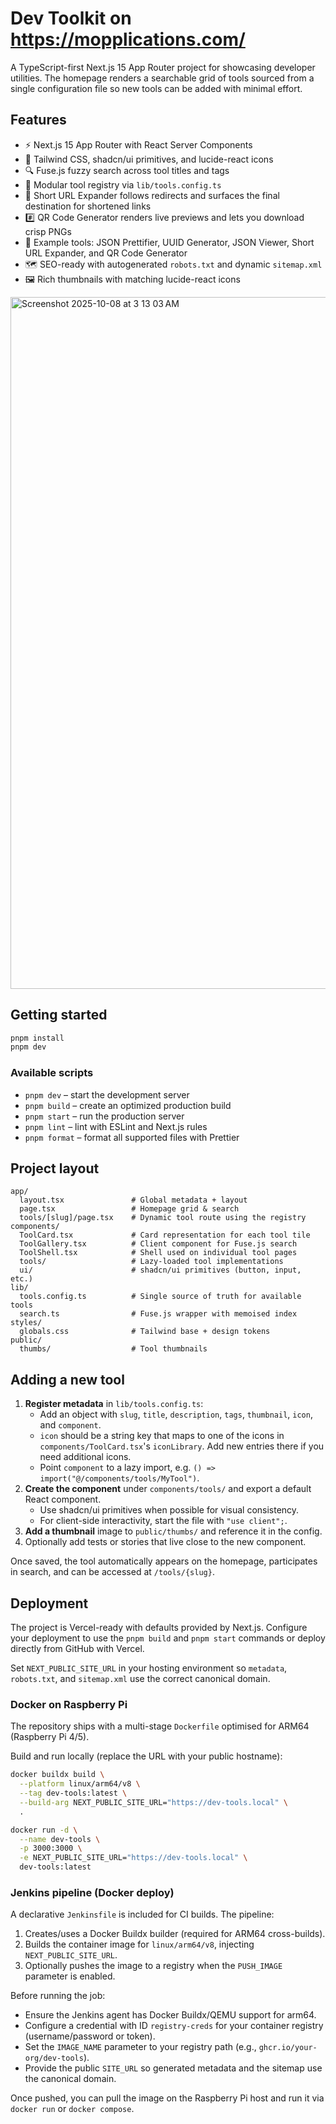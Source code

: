 # Dev Toolkit on https://mopplications.com/

A TypeScript-first Next.js 15 App Router project for showcasing developer utilities. The homepage renders a searchable grid of tools sourced from a single configuration file so new tools can be added with minimal effort.

## Features

- ⚡️ Next.js 15 App Router with React Server Components
- 🎨 Tailwind CSS, shadcn/ui primitives, and lucide-react icons
- 🔍 Fuse.js fuzzy search across tool titles and tags
- 🧱 Modular tool registry via `lib/tools.config.ts`
- 🔗 Short URL Expander follows redirects and surfaces the final destination for shortened links
- #️⃣ QR Code Generator renders live previews and lets you download crisp PNGs
- 🧰 Example tools: JSON Prettifier, UUID Generator, JSON Viewer, Short URL Expander, and QR Code Generator
- 🗺️ SEO-ready with autogenerated `robots.txt` and dynamic `sitemap.xml`
- 🖼️ Rich thumbnails with matching lucide-react icons

<img width="1987" height="1107" alt="Screenshot 2025-10-08 at 3 13 03 AM" src="https://github.com/user-attachments/assets/5c39ea0f-4f4f-4944-8c8c-ec9cb19fb09e" />


## Getting started

```bash
pnpm install
pnpm dev
```

### Available scripts

- `pnpm dev` – start the development server
- `pnpm build` – create an optimized production build
- `pnpm start` – run the production server
- `pnpm lint` – lint with ESLint and Next.js rules
- `pnpm format` – format all supported files with Prettier

## Project layout

```
app/
  layout.tsx               # Global metadata + layout
  page.tsx                 # Homepage grid & search
  tools/[slug]/page.tsx    # Dynamic tool route using the registry
components/
  ToolCard.tsx             # Card representation for each tool tile
  ToolGallery.tsx          # Client component for Fuse.js search
  ToolShell.tsx            # Shell used on individual tool pages
  tools/                   # Lazy-loaded tool implementations
  ui/                      # shadcn/ui primitives (button, input, etc.)
lib/
  tools.config.ts          # Single source of truth for available tools
  search.ts                # Fuse.js wrapper with memoised index
styles/
  globals.css              # Tailwind base + design tokens
public/
  thumbs/                  # Tool thumbnails
```

## Adding a new tool

1. **Register metadata** in `lib/tools.config.ts`:
   - Add an object with `slug`, `title`, `description`, `tags`, `thumbnail`, `icon`, and `component`.
   - `icon` should be a string key that maps to one of the icons in `components/ToolCard.tsx`'s `iconLibrary`. Add new entries there if you need additional icons.
   - Point `component` to a lazy import, e.g. `() => import("@/components/tools/MyTool")`.
2. **Create the component** under `components/tools/` and export a default React component.
   - Use shadcn/ui primitives when possible for visual consistency.
   - For client-side interactivity, start the file with `"use client";`.
3. **Add a thumbnail** image to `public/thumbs/` and reference it in the config.
4. Optionally add tests or stories that live close to the new component.

Once saved, the tool automatically appears on the homepage, participates in search, and can be accessed at `/tools/{slug}`.

## Deployment

The project is Vercel-ready with defaults provided by Next.js. Configure your deployment to use the `pnpm build` and `pnpm start` commands or deploy directly from GitHub with Vercel.

Set `NEXT_PUBLIC_SITE_URL` in your hosting environment so `metadata`, `robots.txt`, and `sitemap.xml` use the correct canonical domain.

### Docker on Raspberry Pi

The repository ships with a multi-stage `Dockerfile` optimised for ARM64 (Raspberry Pi 4/5).

Build and run locally (replace the URL with your public hostname):

```bash
docker buildx build \
  --platform linux/arm64/v8 \
  --tag dev-tools:latest \
  --build-arg NEXT_PUBLIC_SITE_URL="https://dev-tools.local" \
  .

docker run -d \
  --name dev-tools \
  -p 3000:3000 \
  -e NEXT_PUBLIC_SITE_URL="https://dev-tools.local" \
  dev-tools:latest
```

### Jenkins pipeline (Docker deploy)

A declarative `Jenkinsfile` is included for CI builds. The pipeline:

1. Creates/uses a Docker Buildx builder (required for ARM64 cross-builds).
2. Builds the container image for `linux/arm64/v8`, injecting `NEXT_PUBLIC_SITE_URL`.
3. Optionally pushes the image to a registry when the `PUSH_IMAGE` parameter is enabled.

Before running the job:

- Ensure the Jenkins agent has Docker Buildx/QEMU support for arm64.
- Configure a credential with ID `registry-creds` for your container registry (username/password or token).
- Set the `IMAGE_NAME` parameter to your registry path (e.g., `ghcr.io/your-org/dev-tools`).
- Provide the public `SITE_URL` so generated metadata and the sitemap use the canonical domain.

Once pushed, you can pull the image on the Raspberry Pi host and run it via `docker run` or `docker compose`.

